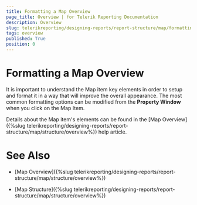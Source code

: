 ```yaml
---
title: Formatting a Map Overview
page_title: Overview | for Telerik Reporting Documentation
description: Overview
slug: telerikreporting/designing-reports/report-structure/map/formatting-a-map/overview
tags: overview
published: True
position: 0
---
```


# Formatting a Map Overview



It is important to understand the Map item key elements in order to setup and format it in a way that will improve the overall appearance.         The most common formatting options can be modified from the __Property Window__  when you click on the Map Item.       

Details about the Map item's elements can be found in the [Map Overview]({%slug telerikreporting/designing-reports/report-structure/map/structure/overview%}) help article.         

# See Also

 

* [Map Overview]({%slug telerikreporting/designing-reports/report-structure/map/structure/overview%})

 

* [Map Structure]({%slug telerikreporting/designing-reports/report-structure/map/structure/overview%})

